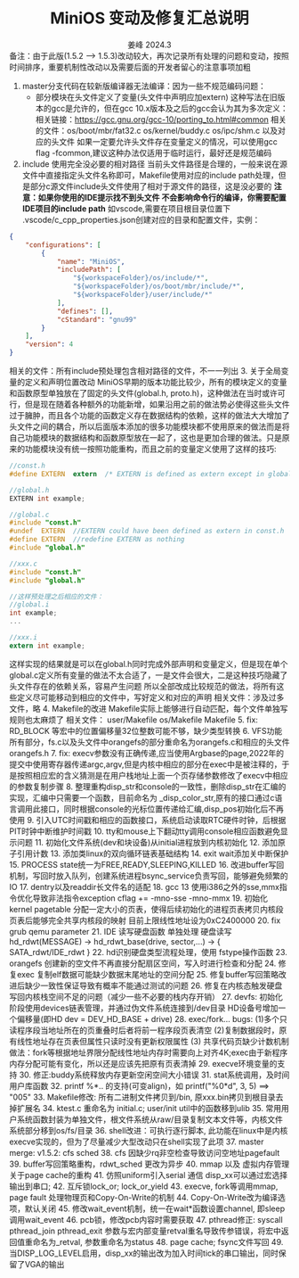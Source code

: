<div align='center'> 
<h1>MiniOS 变动及修复汇总说明</h1>
姜峰 2024.3
</div>
备注：由于此版(1.5.2 --> 1.5.3)改动较大，再次记录所有处理的问题和变动，按照时间排序，重要机制性改动以及需要后面的开发者留心的注意事项加粗

1. master分支代码在较新版编译器无法编译：因为一些不规范编码问题：
	+ 部分模块在头文件定义了变量(头文件中声明应加extern)
这种写法在旧版本的gcc是允许的，但在gcc 10.x版本及之后的gcc会认为其为多次定义：相关链接：https://gcc.gnu.org/gcc-10/porting_to.html#common
相关的文件：os/boot/mbr/fat32.c os/kernel/buddy.c os/ipc/shm.c 以及对应的头文件
如果一定要允许头文件存在变量定义的情况，可以使用gcc flag -fcommon,建议这种办法仅适用于临时运行，最好还是规范编码
2. include 使用完全没必要的相对路径
当前头文件路径是合理的，一般来说在源文件中直接指定头文件名称即可，Makefile使用对应的include path处理，但是部分c源文件include头文件使用了相对于源文件的路径，这是没必要的
**注意：如果你使用的IDE提示找不到头文件 不会影响命令行的编译，你需要配置IDE项目的include path**
如vscode,需要在项目根目录位置下 .vscode/c_cpp_properties.json创建对应的目录和配置文件，实例：
```json
{
    "configurations": [
        {
            "name": "MiniOS",
            "includePath": [
                "${workspaceFolder}/os/include/*",
                "${workspaceFolder}/os/boot/mbr/include/*",
                "${workspaceFolder}/user/include/*"
            ],
            "defines": [],
            "cStandard": "gnu99"
        }
    ],
    "version": 4
}
```
相关的文件：所有include预处理包含相对路径的文件，不一一列出
3. 关于全局变量的定义和声明位置改动
MiniOS早期的版本功能比较少，所有的模块定义的变量和函数原型单独放在了固定的头文件(global.h, proto.h)，这种做法在当时或许可行，但是现在随着各种额外的功能新增，如果沿用之前的做法势必使得这些头文件过于臃肿，而且各个功能的函数定义存在数据结构的依赖，这样的做法大大增加了头文件之间的耦合，所以后面版本添加的很多功能模块都不使用原来的做法而是将自己功能模块的数据结构和函数原型放在一起了，这也是更加合理的做法。只是原来的功能模块没有统一按照功能重构，而且之前的变量定义使用了这样的技巧:
```c
//const.h
#define	EXTERN	extern	/* EXTERN is defined as extern except in global.c */

//global.h
EXTERN int example;

//global.c
#include "const.h"
#undef	EXTERN	//EXTERN could have been defined as extern in const.h
#define	EXTERN	//redefine EXTERN as nothing
#include "global.h"

//xxx.c
#include "const.h"
#include "global.h"

//这样预处理之后相应的文件：
//global.i
int example;
...

//xxx.i
extern int example;
```
这样实现的结果就是可以在global.h同时完成外部声明和变量定义，但是现在单个global.c定义所有变量的做法不太合适了，一是文件会很大，二是这种技巧隐藏了头文件存在的依赖关系，容易产生问题
所以全部改成比较规范的做法，将所有这些定义尽可能移动到相应的文件中，写好定义和对应的声明
相关文件：涉及过多文件，略
4. Makefile的改进
Makefile实际上能够进行自动匹配，每个文件单独写规则也太麻烦了
相关文件： user/Makefile os/Makefile Makefile
5. fix: RD_BLOCK 等宏中的位置偏移量32位整数可能不够，缺少类型转换
6. VFS功能所有部分，fs.c以及头文件中orangefs的部分重命名为orangefs.c和相应的头文件orangefs.h
7. fix: execv参数没有正确传递,应当使用Argbase的page,2022年的提交中使用寄存器传递argc,argv,但是内核中相应的部分在exec中是被注释的，于是按照相应宏的含义猜测是在用户栈地址上面一个页存储参数修改了execv中相应的参数复制步骤
8. 整理重构disp_str和console的一致性，删除disp_str在汇编的实现，汇编中只需要一个函数，目前命名为 _disp_color_str,原有的接口通过c语言调用此接口，同时根据console的光标位置传递给汇编,disp_pos初始化后不再使用
9. 引入UTC时间戳和相应的函数接口，系统启动读取RTC硬件时钟，后根据PIT时钟中断维护时间戳
10. tty和mouse上下翻动tty调用console相应函数避免显示问题
11. 初始化文件系统(dev和块设备)从initial进程放到内核初始化
12. 添加原子引用计数
13. 添加类linux的双向循环链表基础结构
14. exit wait添加关中断保护
15. PROCESS state统一为FREE,READY,SLEEPING,KILLED
16. 改进buffer写回机制，写回时放入队列，创建系统进程bsync_service负责写回，能够避免频繁的IO
17. dentry以及readdir长文件名的适配
18. gcc 13 使用i386之外的sse,mmx指令优化导致非法指令exception cflag += -mno-sse -mno-mmx
19. 初始化 kernel pagetable 分配一定大小的页表，使得后续初始化的进程页表拷贝内核段页表后能够完全共享内核段的映射
目前上限线性地址设为0xC2400000
20. fix grub qemu parameter
21. IDE 读写硬盘函数 单独处理 硬盘读写 hd_rdwt(MESSAGE) -> hd_rdwt_base(drive, sector,...) -> { SATA_rdwt/IDE_rdwt }
22. hd识别硬盘类型流程处理，使用 fstype操作函数
23. orangefs 创建新的空文件不再直接分配扇区空间，写入时进行检查和分配
24. 修复exec 复制elf数据可能缺少数据末尾地址的空间分配
25. 修复buffer写回策略改进后缺少一致性保证导致有概率不能通过测试的问题
26. 修复在内核态触发硬盘写回内核栈空间不足的问题（减少一些不必要的栈内存开销）
27. devfs: 初始化阶段使用devices链表管理，并通过伪文件系统连接到/dev目录 HD设备号增加一个偏移量(即HD dev = DEV_HD_BASE + drive)
28. exec/fork... bugs: (1)多个只读程序段当地址所在的页重叠时后者将前一程序段页表清空 (2)复制数据段时，原有线性地址存在页表但属性只读时没有更新权限属性 (3) 共享代码页缺少计数机制 做法：fork等根据地址界限分配线性地址内存时需要向上对齐4K;exec由于新程序内存分配可能有变化，所以还是应该先把原有页表清掉
29. execve环境变量的支持
30. 修正:buddy系统释放内存更新空闲空间大小错误
31. stat系统调用，及时间用户库函数
32. printf %\*.. 的支持(可变align)，如 printf("%0\*d", 3, 5) ==> "005"
33. Makefile修改: 所有二进制文件拷贝到/bin, 原xxx.bin拷贝到根目录去掉扩展名
34. ktest.c 重命名为 initial.c; user/init util中的函数移到ulib
35. 常用用户系统函数封装为单独文件，根文件系统从raw/目录复制文本文件等，内核文件系统部分移到os/fs/目录
36. shell改进：可执行逐行脚本, 此功能在linux中是内核execve实现的，但为了尽量减少大型改动只在shell实现了此项
37. master merge: v1.5.2: cfs sched
38. cfs 因缺少rq非空检查导致访问空地址pagefault
39. buffer写回策略重构，rdwt_sched 更改为异步
40. mmap 以及 虚拟内存管理关于page cache的重构
41. 仿照uniform引入serial 通信 disp_xx可以通过宏选择输出到串口; 
42. 互斥锁lock_or; lock_or_yield
43. execve, fork等调用mmap, page fault 处理物理页和Copy-On-Write的机制
44. Copy-On-Write改为编译选项，默认关闭
45. 修改wait_event机制，统一在wait*函数设置channel, 即sleep调用wait_event
46. pcb锁，修改pcb内容时需要获取
47. pthread修正: syscall pthread_join pthread_exit 参数与宏内部变量retval重名导致传参错误，将宏中返回值重命名为_retval, 参数重命名为status
48. page cache; fsync文件写回
49. 当DISP_LOG_LEVEL启用，disp_xx的输出改为加入时间tick的串口输出，同时保留了VGA的输出

